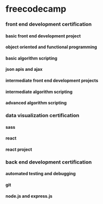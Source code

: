 # freecodecamp
### front end development certification
#### basic front end development project
#### object oriented and functional programming
#### basic algorithm scripting
#### json apis and ajax
#### intermediate front end development projects
#### intermediate algorithm scripting
#### advanced algorithm scripting

### data visualization certification
#### sass
#### react  
#### react project  

### back end development certification
#### automated testing and debugging
#### git
#### node.js and express.js
